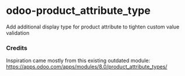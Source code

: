 # odoo-product_attribute_type
Add additional display type for product attribute to tighten custom value validation

### Credits
Inspiration came mostly from this existing outdated module:
https://apps.odoo.com/apps/modules/8.0/product_attribute_types/
